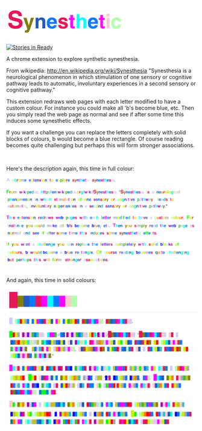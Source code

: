 ![Synesthetic](https://raw.githubusercontent.com/stacycurl/synesthetic/master/site/title.png)
===========
[![Stories in Ready](https://badge.waffle.io/stacycurl/synesthetic.png?label=ready&title=Ready)](https://waffle.io/stacycurl/synesthetic)

A chrome extension to explore synthetic synesthesia.

From wikipedia: http://en.wikipedia.org/wiki/Synesthesia
 "Synesthesia is a neurological phenomenon in which stimulation of one sensory or cognitive pathway
  leads to automatic, involuntary experiences in a second sensory or cognitive pathway."

This extension redraws web pages with each letter modified to have a custom colour. For instance you
could make all 'b's become blue, etc. Then you simply read the web page as normal and see if after
some time this induces some synesthetic effects. 

If you want a challenge you can replace the letters completely with solid blocks of colours, b would
become a blue rectangle. Of course reading becomes quite challenging but perhaps this will form 
stronger associations.

<br/>

Here's the description again, this time in full colour:


![alt tag](https://raw.githubusercontent.com/stacycurl/synesthetic/master/site/description.png)


<br/>
And again, this time in solid colours:


![alt tag](https://raw.githubusercontent.com/stacycurl/synesthetic/master/site/solid-description.png)
